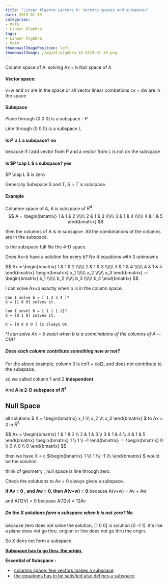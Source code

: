 ```yaml
---
title: "Linear Algebra Lecture 6: Vectors spaces and subspaces"
date: 2019-01-19
categories:
- Math
- Linear Algebra
tags:
- Linear Algebra
- Math
thumbnailImagePosition: left
thumbnailImage: /img/ml/algebra-10-2019-01-19.png
---
```


Column space of A: solving Ax = b
Null space of A
<!--more-->

#### Vector space:
v+w and cv are in the space
or all vector linear combations cv + dw are in the space



#### Subspace

Plane through (0 0 0) is a subspace - P

Line through (0 0 0) is a subspace L

#### Is $P \cup L$ a subspace? no

 because if I add vector from P and a vector from L is not on the subspace

#### Is $P \cap L $ s subspace? yes

$P \cap L $ is zero

Generally Subspace S and T, $S \cap T$ is subspace.

#### Example

Columne space of A, A is subspace of $R^4$
$$
A = 
\begin{bmatrix}
1 & 1 & 2 \\\\\\
2 & 1 & 3 \\\\\\
3 & 1 & 4 \\\\\\
4 & 1 & 5
\end{bmatrix}
$$

then the columns of A is in subsapce. All the combinations of the columns are in the subspace.

Is the subspace full file the 4-D space.

Does Ax=b have a solution for every b? No
4 equations with 3 unknowns
<div>
$$
Ax = 
\begin{bmatrix}
1 & 1 & 2 \\\\\\
2 & 1 & 3 \\\\\\
3 & 1 & 4 \\\\\\
4 & 1 & 5
\end{bmatrix}
\begin{bmatrix}
x_1 \\\\\\
x_2 \\\\\\
x_3 
\end{bmatrix}
＝
\begin{bmatrix}
b_1 \\\\\\
b_2 \\\\\\
b_3 \\\\\\
b_4
\end{bmatrix}
$$
</div>

I can solve Ax=b exactly when b is in the column space.

```
Can I solve b = [ 1 2 3 4 ]?
X = [1 0 0] solves it.

Can I sovel b = [ 1 1 1 1]?
X = [0 1 0] solves it.

b = [0 0 0 0 ] is always OK.
```

**I can solve Ax = b exact when b is a comninations of the columns of A -- C(A)*

##### Does each column contribute something new or not?

For the above example, column 3 is col1 + col2, and does not contribute to the subspace.

so we called column 1 and 2 **independent**.

And **A is 2-D subspace of $R^4$**

## Null Space

all solutions
$
X = 
\begin{bmatrix}
x_1 \\\\\\
x_2 \\\\\\
x_3
\end{bmatrix}
$
to Ax = 0 in $R^3$

<div>
$$
Ax = 
\begin{bmatrix}
1 & 1 & 2 \\
2 & 1 & 3 \\
3 & 1 & 4 \\
4 & 1 & 5
\end{bmatrix}
\begin{bmatrix}
1 \\
1 \\
-1 
\end{bmatrix}
＝
\begin{bmatrix}
0 \\
0 \\
0 \\
0
\end{bmatrix}
$$
</div>

then we have X = c $\begin{bmatrix}
1 \\\\\\
1 \\\\\\
-1 \\\\\\
\end{bmatrix}
$ would be the solution.

think of geometry , null space is line through zero.

Check the solutuons to Ax = 0 always givce a subspace.

**If Av = 0 , and Aw = 0. then A(v+w) = 0**
because A(v+w) = Av + Aw

and A(12V) = 0 becuase A(12v) = 12Av

##### Do the X solutions form a subspace when b is not zero? No
because zero does not solve the solution, [1 0 0] is solution [0 -1 1].
it's like a plane does not go thru. origion or line does not go thru the origin.

So X does not form a subspace.

<u>**Subspace has to go thru. the origin**.</u>

**Essential of Subspace :**

- ​	<u>columns space: few vectors makes a subsoace</u>
- ​	<u>the equations has to be satisfied also defines a subspace</u>